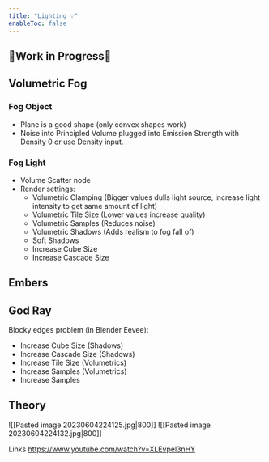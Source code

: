 ```yaml
---
title: "Lighting 💡"
enableToc: false
---
```


## 🚧Work in Progress🚧

## Volumetric Fog
### Fog Object
- Plane is a good shape (only convex shapes work)
- Noise into Principled Volume plugged into Emission Strength  with Density 0 or use Density input.

### Fog Light
- Volume Scatter node
- Render settings:
    - Volumetric Clamping (Bigger values dulls light source, increase light intensity to get same amount of light)
    - Volumetric Tile Size (Lower values increase quality)    
    - Volumetric Samples (Reduces noise)
    - Volumetric Shadows (Adds realism to fog fall of)
    - Soft Shadows
    - Increase Cube Size
    - Increase Cascade Size

## Embers

## God Ray

Blocky edges problem (in Blender Eevee):

- Increase Cube Size (Shadows)
- Increase Cascade Size (Shadows)
- Increase Tile Size (Volumetrics)
- Increase Samples (Volumetrics)
- Increase Samples



## Theory
![[Pasted image 20230604224125.jpg|800]]
![[Pasted image 20230604224132.jpg|800]]


Links
https://www.youtube.com/watch?v=XLEvpel3nHY